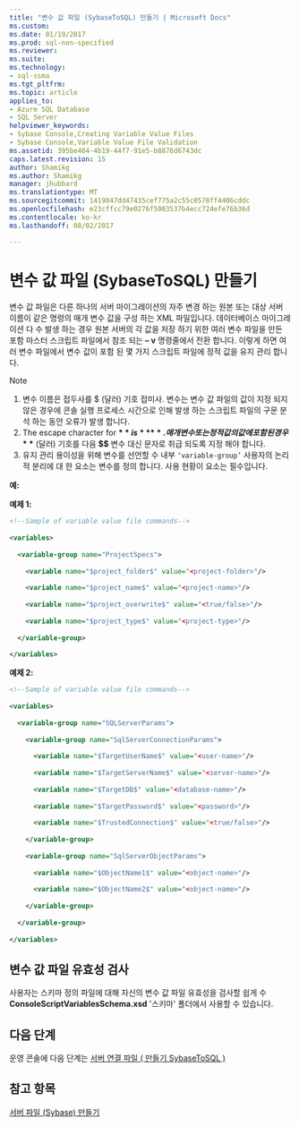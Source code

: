 ```yaml
---
title: "변수 값 파일 (SybaseToSQL) 만들기 | Microsoft Docs"
ms.custom: 
ms.date: 01/19/2017
ms.prod: sql-non-specified
ms.reviewer: 
ms.suite: 
ms.technology:
- sql-ssma
ms.tgt_pltfrm: 
ms.topic: article
applies_to:
- Azure SQL Database
- SQL Server
helpviewer_keywords:
- Sybase Console,Creating Variable Value Files
- Sybase Console,Variable Value File Validation
ms.assetid: 395be464-4b19-44f7-91e5-b8876d6743dc
caps.latest.revision: 15
author: Shamikg
ms.author: Shamikg
manager: jhubbard
ms.translationtype: MT
ms.sourcegitcommit: 1419847dd47435cef775a2c55c0578ff4406cddc
ms.openlocfilehash: e23cffcc79e0276f5003537b4ecc724efe76b36d
ms.contentlocale: ko-kr
ms.lasthandoff: 08/02/2017

---
```

# <a name="creating-variable-value-files-sybasetosql"></a>변수 값 파일 (SybaseToSQL) 만들기
변수 값 파일은 다른 하나의 서버 마이그레이션의 자주 변경 하는 원본 또는 대상 서버 이름이 같은 명령의 매개 변수 값을 구성 하는 XML 파일입니다. 데이터베이스 마이그레이션 다 수 발생 하는 경우 원본 서버의 각 값을 저장 하기 위한 여러 변수 파일을 만든 포함 마스터 스크립트 파일에서 참조 되는 **– v** 명령줄에서 전환 합니다. 이렇게 하면 여러 변수 파일에서 변수 값이 포함 된 몇 가지 스크립트 파일에 정적 값을 유지 관리 합니다.  
  
> [!NOTE]  
> 1.  변수 이름은 접두사를 $ (달러) 기호 접미사. 변수는 변수 값 파일의 값이 지정 되지 않은 경우에 콘솔 실행 프로세스 시간으로 인해 발생 하는 스크립트 파일의 구문 분석 하는 동안 오류가 발생 합니다.  
> 2.  The escape character for **$** is **$$**. 매개 변수 또는 정적 값의 값에 포함 된 경우  **$**  (달러) 기호를 다음  **$$**  변수 대신 문자로 취급 되도록 지정 해야 합니다.  
> 3.  유지 관리 용이성을 위해 변수를 선언할 수 내부 `‘variable-group’` 사용자의 논리적 분리에 대 한 요소는 변수를 정의 합니다.  사용 현황이 요소는 필수입니다.  
  
**예:**  
  
**예제 1:**  
  
```xml  
<!--Sample of variable value file commands-->  
  
<variables>  
  
  <variable-group name="ProjectSpecs">  
  
    <variable name="$project_folder$" value="<project-folder>"/>  
  
    <variable name="$project_name$" value="<project-name>"/>  
  
    <variable name="$project_overwrite$" value="<true/false>"/>  
  
    <variable name="$project_type$" value="<project-type>"/>  
  
  </variable-group>  
  
</variables>  
```  
**예제 2:**  
  
```xml  
<!--Sample of variable value file commands-->  
  
<variables>  
  
  <variable-group name="SQLServerParams">  
  
    <variable-group name="SqlServerConnectionParams">  
  
      <variable name="$TargetUserName$" value="<user-name>"/>  
  
      <variable name="$TargetServerName$" value="<server-name>"/>  
  
      <variable name="$TargetDB$" value="<database-name>"/>  
  
      <variable name="$TargetPassword$" value="<password>"/>  
  
      <variable name="$TrustedConnection$" value="<true/false>"/>  
  
    </variable-group>  
  
    <variable-group name="SqlServerObjectParams">  
  
      <variable name="$ObjectName1$" value="<object-name>"/>  
  
      <variable name="$ObjectName2$" value="<object-name>"/>  
  
    </variable-group>  
  
  </variable-group>  
  
</variables>  
```  
  
## <a name="variable-value-file-validation"></a>변수 값 파일 유효성 검사  
사용자는 스키마 정의 파일에 대해 자신의 변수 값 파일 유효성을 검사할 쉽게 수 **ConsoleScriptVariablesSchema.xsd** '스키마' 폴더에서 사용할 수 있습니다.  
  
## <a name="next-step"></a>다음 단계  
운영 콘솔에 다음 단계는 [서버 연결 파일 &#40; 만들기 SybaseToSQL &#41;](../../ssma/sybase/creating-the-server-connection-files-sybasetosql.md)  
  
## <a name="see-also"></a>참고 항목  
[서버 파일 (Sybase) 만들기](http://msdn.microsoft.com/en-us/35ef396f-9f98-429d-9fc5-4f413d08fb37)  
  

